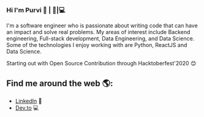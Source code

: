 ### Hi I'm Purvi :woman: | 👋|💻 

<!--
**purvimisal/purvimisal** is a ✨ _special_ ✨ repository because its `README.md` (this file) appears on your GitHub profile.

Here are some ideas to get you started:

- 🔭 I’m currently working on ...
- 🌱 I’m currently learning ...
- 👯 I’m looking to collaborate on ...
- 🤔 I’m looking for help with ...
- 💬 Ask me about ...
- 📫 How to reach me: ...
- 😄 Pronouns: ...
- ⚡ Fun fact: ...
-->

I'm a software engineer who is passionate about writing code that can have an impact and solve real problems.  My areas of interest include Backend engineering, Full-stack development, Data Engineering, and Data Science. Some of the technologies I enjoy working with are Python, ReactJS and Data Science. 

Starting out with Open Source Contribution through Hacktoberfest'2020 :blush:

## Find me around the web 🌎: 
- <a href="https://www.linkedin.com/in/purvivmisal/">LinkedIn</a> 💼
- <a href="https://dev.to/purvimisal">Dev.to</a> :computer:
